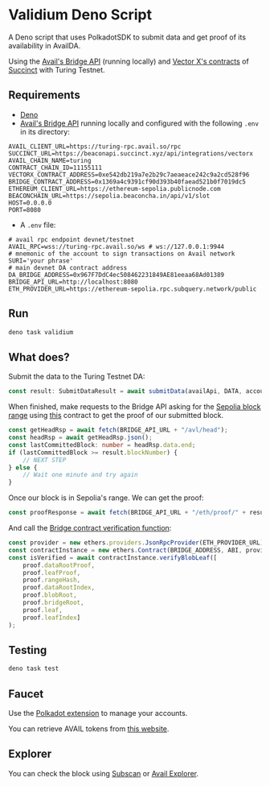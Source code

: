 # Validium Deno Script

A Deno script that uses PolkadotSDK to submit data and get proof of its availability in AvailDA.

Using the [Avail's Bridge API](https://github.com/availproject/bridge-api) (running locally) and [Vector X's contracts](https://github.com/succinctlabs/vectorx?tab=readme-ov-file) of [Succinct](https://blog.succinct.xyz/vector-x/) with Turing Testnet.

## Requirements

- [Deno](https://deno.com/)
- [Avail's Bridge API](https://github.com/availproject/bridge-api) running locally and configured with the following `.env` in its directory:
```
AVAIL_CLIENT_URL=https://turing-rpc.avail.so/rpc
SUCCINCT_URL=https://beaconapi.succinct.xyz/api/integrations/vectorx
AVAIL_CHAIN_NAME=turing
CONTRACT_CHAIN_ID=11155111
VECTORX_CONTRACT_ADDRESS=0xe542db219a7e2b29c7aeaeace242c9a2cd528f96
BRIDGE_CONTRACT_ADDRESS=0x1369a4c9391cf90d393b40faead521b0f7019dc5
ETHEREUM_CLIENT_URL=https://ethereum-sepolia.publicnode.com
BEACONCHAIN_URL=https://sepolia.beaconcha.in/api/v1/slot
HOST=0.0.0.0
PORT=8080
```
- A `.env` file:
```
# avail rpc endpoint devnet/testnet
AVAIL_RPC=wss://turing-rpc.avail.so/ws # ws://127.0.0.1:9944
# mnemonic of the account to sign transactions on Avail network
SURI='your phrase'
# main devnet DA contract address
DA_BRIDGE_ADDRESS=0x967F7DdC4ec508462231849AE81eeaa68Ad01389
BRIDGE_API_URL=http://localhost:8080
ETH_PROVIDER_URL=https://ethereum-sepolia.rpc.subquery.network/public
```

## Run

```sh
deno task validium
```

## What does?

Submit the data to the Turing Testnet DA:
```ts
const result: SubmitDataResult = await submitData(availApi, DATA, account);
```
When finished, make requests to the Bridge API asking for the [Sepolia block range](https://beaconapi.succinct.xyz/api/integrations/vectorx/range?contractChainId=11155111&contractAddress=0xe542db219a7e2b29c7aeaeace242c9a2cd528f96) using [this](https://sepolia.etherscan.io/address/0xe542db219a7e2b29c7aeaeace242c9a2cd528f96) contract to get the proof of our submitted block.
```ts
const getHeadRsp = await fetch(BRIDGE_API_URL + "/avl/head");
const headRsp = await getHeadRsp.json();
const lastCommittedBlock: number = headRsp.data.end;
if (lastCommittedBlock >= result.blockNumber) {
    // NEXT STEP
} else {
    // Wait one minute and try again
}
```
Once our block is in Sepolia's range. We can get the proof:
```ts
const proofResponse = await fetch(BRIDGE_API_URL + "/eth/proof/" + result.status.asFinalized + "?index=" + result.txIndex);
```
And call the [Bridge contract verification function](https://docs.availproject.org/docs/build-with-avail/Validium/reference):
```ts
const provider = new ethers.providers.JsonRpcProvider(ETH_PROVIDER_URL);
const contractInstance = new ethers.Contract(BRIDGE_ADDRESS, ABI, provider);
const isVerified = await contractInstance.verifyBlobLeaf([
    proof.dataRootProof,
    proof.leafProof,
    proof.rangeHash,
    proof.dataRootIndex,
    proof.blobRoot,
    proof.bridgeRoot,
    proof.leaf,
    proof.leafIndex]
);
```

## Testing

```sh
deno task test
```

## Faucet

Use the [Polkadot extension](https://polkadot.js.org/extension/) to manage your accounts.

You can retrieve AVAIL tokens from [this website](https://faucet.avail.tools/).


## Explorer

You can check the block using [Subscan](https://avail-turing.subscan.io/) or [Avail Explorer](https://explorer.avail.so).
